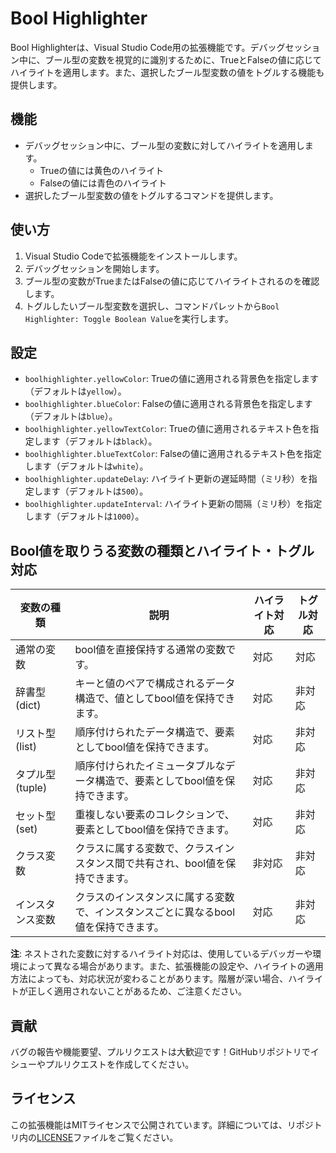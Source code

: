 # Bool Highlighter

Bool Highlighterは、Visual Studio Code用の拡張機能です。デバッグセッション中に、ブール型の変数を視覚的に識別するために、TrueとFalseの値に応じてハイライトを適用します。また、選択したブール型変数の値をトグルする機能も提供します。

## 機能

- デバッグセッション中に、ブール型の変数に対してハイライトを適用します。
  - Trueの値には黄色のハイライト
  - Falseの値には青色のハイライト
- 選択したブール型変数の値をトグルするコマンドを提供します。

## 使い方

1. Visual Studio Codeで拡張機能をインストールします。
2. デバッグセッションを開始します。
3. ブール型の変数がTrueまたはFalseの値に応じてハイライトされるのを確認します。
4. トグルしたいブール型変数を選択し、コマンドパレットから`Bool Highlighter: Toggle Boolean Value`を実行します。

## 設定

- `boolhighlighter.yellowColor`: Trueの値に適用される背景色を指定します（デフォルトは`yellow`）。
- `boolhighlighter.blueColor`: Falseの値に適用される背景色を指定します（デフォルトは`blue`）。
- `boolhighlighter.yellowTextColor`: Trueの値に適用されるテキスト色を指定します（デフォルトは`black`）。
- `boolhighlighter.blueTextColor`: Falseの値に適用されるテキスト色を指定します（デフォルトは`white`）。
- `boolhighlighter.updateDelay`: ハイライト更新の遅延時間（ミリ秒）を指定します（デフォルトは`500`）。
- `boolhighlighter.updateInterval`: ハイライト更新の間隔（ミリ秒）を指定します（デフォルトは`1000`）。

## Bool値を取りうる変数の種類とハイライト・トグル対応

| 変数の種類               | 説明                                                         | ハイライト対応 | トグル対応 |
|------------------------|------------------------------------------------------------|------------|---------|
| 通常の変数                 | bool値を直接保持する通常の変数です。                                 | 対応       | 対応    |
| 辞書型 (dict)            | キーと値のペアで構成されるデータ構造で、値としてbool値を保持できます。            | 対応       | 非対応    |
| リスト型 (list)          | 順序付けられたデータ構造で、要素としてbool値を保持できます。                     | 対応       | 非対応    |
| タプル型 (tuple)         | 順序付けられたイミュータブルなデータ構造で、要素としてbool値を保持できます。         | 対応       | 非対応  |
| セット型 (set)           | 重複しない要素のコレクションで、要素としてbool値を保持できます。                 | 対応       | 非対応  |
| クラス変数               | クラスに属する変数で、クラスインスタンス間で共有され、bool値を保持できます。         | 非対応       | 非対応    |
| インスタンス変数           | クラスのインスタンスに属する変数で、インスタンスごとに異なるbool値を保持できます。   | 対応       | 非対応    |

**注**: ネストされた変数に対するハイライト対応は、使用しているデバッガーや環境によって異なる場合があります。また、拡張機能の設定や、ハイライトの適用方法によっても、対応状況が変わることがあります。階層が深い場合、ハイライトが正しく適用されないことがあるため、ご注意ください。

## 貢献

バグの報告や機能要望、プルリクエストは大歓迎です！GitHubリポジトリでイシューやプルリクエストを作成してください。


## ライセンス

この拡張機能はMITライセンスで公開されています。詳細については、リポジトリ内の[LICENSE](LICENSE)ファイルをご覧ください。



